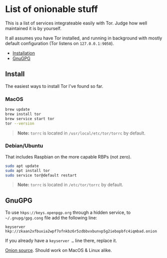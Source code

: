 List of onionable stuff
=======================

This is a list of services integrateable easily with Tor.  Judge how well maintained it is by yourself.

It all assumes you have Tor installed, and running in background with mostly default configuration (Tor listens on `127.0.0.1:9050`).

* [Installation](#Install)
* [GnuGPG](#GnuGPG)


Install
-------
The easiest ways to install Tor I've found so far.

### MacOS

```bash
brew update
brew install tor
brew service start tor
tor --version
```

> **Note:** `torrc` is located in `/usr/local/etc/tor/torrc` by default.

### Debian/Ubuntu

That includes Raspbian on the more capable RBPs (not zero).

```bash
sudo apt update
sudo apt install tor
sudo service tor@default restart
```

> **Note:** `torrc` is located in `/etc/tor/torrc` by default.

GnuGPG
------
To use `hkps://keys.openpgp.org` through a hidden service, to `~/.gnupg/gpg.cong` file add the following line:

```
keyserver hkp://zkaan2xfbuxia2wpf7ofnkbz6r5zdbbvxbunvp5g2iebopbfc4iqmbad.onion
```

If you already have a `keyserver …` line there, replace it.

[Onion source](https://keys.openpgp.org/about/usage). Should work on MacOS & Linux alike.
